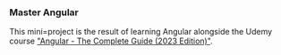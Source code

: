 ### Master Angular
This mini=project is the result of learning Angular alongside the Udemy course ["Angular - The Complete Guide (2023 Edition)"](https://www.udemy.com/course/the-complete-guide-to-angular-2/).